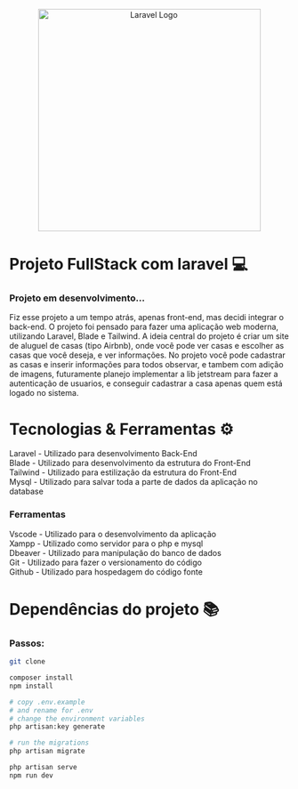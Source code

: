 <p align="center"><a href="https://laravel.com" target="_blank"><img src="https://raw.githubusercontent.com/laravel/art/master/logo-lockup/5%20SVG/2%20CMYK/1%20Full%20Color/laravel-logolockup-cmyk-red.svg" width="400" alt="Laravel Logo"></a></p>

# Projeto FullStack com laravel 💻
### Projeto em desenvolvimento...
Fiz esse projeto a um tempo atrás, apenas front-end, mas decidi integrar o back-end. O projeto foi  pensado para fazer uma aplicação web moderna, utilizando Laravel, Blade e Tailwind.
A ideia central do projeto é criar um site de aluguel de casas (tipo Airbnb), onde você pode ver casas e escolher as casas que você deseja, e ver informações.
No projeto você pode cadastrar as casas e inserir informações para todos observar, e tambem com adição de imagens, futuramente planejo implementar a lib jetstream para fazer a autenticação de usuarios, e conseguir cadastrar a casa apenas quem está logado no sistema.

# Tecnologias & Ferramentas ⚙
Laravel - Utilizado para desenvolvimento Back-End <br />
Blade - Utilizado para desenvolvimento da estrutura do Front-End <br />
Tailwind - Utilizado para estilização da estrutura do Front-End <br />
Mysql - Utilizado para salvar toda a parte de dados da aplicação no database <br />
### Ferramentas
Vscode - Utilizado para o desenvolvimento da aplicação <br />
Xampp - Utilizado como servidor para o php e mysql <br />
Dbeaver - Utilizado para manipulação do banco de dados <br />
Git - Utilizado para fazer o versionamento do código <br />
Github - Utilizado para hospedagem do código fonte

# Dependências do projeto 📚
### Passos:
```bash
git clone
```
```bash
composer install
npm install
```
```bash
# copy .env.example
# and rename for .env
# change the environment variables
php artisan:key generate
```
```bash
# run the migrations
php artisan migrate
```
```bash
php artisan serve
npm run dev
```






